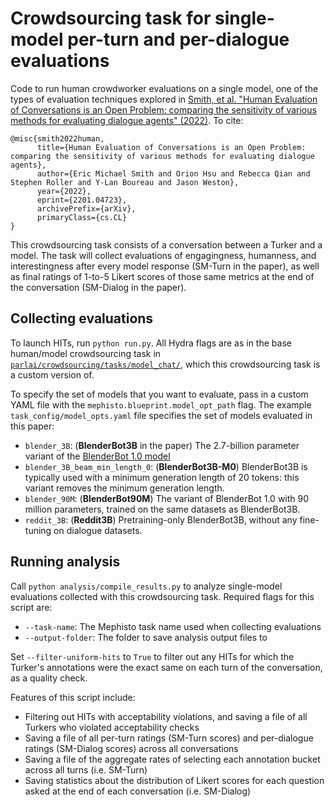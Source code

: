 # Crowdsourcing task for single-model per-turn and per-dialogue evaluations

Code to run human crowdworker evaluations on a single model, one of the types of evaluation techniques explored in [Smith, et al. "Human Evaluation of Conversations is an Open Problem: comparing the sensitivity of various methods for evaluating dialogue agents" (2022)](https://arxiv.org/abs/2201.04723). To cite:
```
@misc{smith2022human,
      title={Human Evaluation of Conversations is an Open Problem: comparing the sensitivity of various methods for evaluating dialogue agents}, 
      author={Eric Michael Smith and Orion Hsu and Rebecca Qian and Stephen Roller and Y-Lan Boureau and Jason Weston},
      year={2022},
      eprint={2201.04723},
      archivePrefix={arXiv},
      primaryClass={cs.CL}
}
```

This crowdsourcing task consists of a conversation between a Turker and a model. The task will collect evaluations of engagingness, humanness, and interestingness after every model response (SM-Turn in the paper), as well as final ratings of 1-to-5 Likert scores of those same metrics at the end of the conversation (SM-Dialog in the paper).

## Collecting evaluations

To launch HITs, run `python run.py`. All Hydra flags are as in the base human/model crowdsourcing task in [`parlai/crowdsourcing/tasks/model_chat/`](https://github.com/facebookresearch/ParlAI/tree/main/parlai/crowdsourcing/tasks/model_chat), which this crowdsourcing task is a custom version of.

To specify the set of models that you want to evaluate, pass in a custom YAML file with the `mephisto.blueprint.model_opt_path` flag. The example `task_config/model_opts.yaml` file specifies the set of models evaluated in this paper:
- `blender_3B`: (**BlenderBot3B** in the paper) The 2.7-billion parameter variant of the [BlenderBot 1.0 model](https://parl.ai/projects/recipes/)
- `blender_3B_beam_min_length_0`: (**BlenderBot3B-M0**) BlenderBot3B is typically used with a minimum generation length of 20 tokens: this variant removes the minimum generation length.
- `blender_90M`: (**BlenderBot90M**) The variant of BlenderBot 1.0 with 90 million parameters, trained on the same datasets as BlenderBot3B.
- `reddit_3B`: (**Reddit3B**) Pretraining-only BlenderBot3B, without any fine-tuning on dialogue datasets.

## Running analysis

Call `python analysis/compile_results.py` to analyze single-model evaluations collected with this crowdsourcing task. Required flags for this script are:
- `--task-name`: The Mephisto task name used when collecting evaluations
- `--output-folder`: The folder to save analysis output files to

Set `--filter-uniform-hits` to `True` to filter out any HITs for which the Turker's annotations were the exact same on each turn of the conversation, as a quality check.

Features of this script include:
- Filtering out HITs with acceptability violations, and saving a file of all Turkers who violated acceptability checks
- Saving a file of all per-turn ratings (SM-Turn scores) and per-dialogue ratings (SM-Dialog scores) across all conversations
- Saving a file of the aggregate rates of selecting each annotation bucket across all turns (i.e. SM-Turn)
- Saving statistics about the distribution of Likert scores for each question asked at the end of each conversation (i.e. SM-Dialog)
